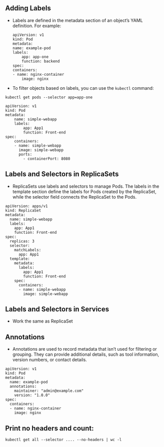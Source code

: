 ## Adding Labels

- Labels are defined in the metadata section of an object’s YAML definition. For example:

  ```
  apiVersion: v1
  kind: Pod
  metadata:
  name: example-pod
  labels:
      app: app-one
      function: backend
  spec:
  containers:
  - name: nginx-container
      image: nginx
  ```

- To filter objects based on labels, you can use the <code>kubectl</code> command:

```
kubectl get pods --selector app=app-one
```

```
apiVersion: v1
kind: Pod
metadata:
    name: simple-webapp
    labels:
        app: App1
        function: Front-end
spec:
    containers:
    - name: simple-webapp
      image: simple-webapp
      ports:
        - containerPort: 8080
```

## Labels and Selectors in ReplicaSets

- ReplicaSets use labels and selectors to manage Pods. The labels in the template section define the labels for Pods created by the ReplicaSet, while the selector field connects the ReplicaSet to the Pods.

```
apiVersion: apps/v1
kind: ReplicaSet
metadata:
  name: simple-webapp
  labels:
    app: App1
    function: Front-end
spec:
  replicas: 3
  selector:
    matchLabels:
      app: App1
  template:
    metadata:
      labels:
        app: App1
        function: Front-end
    spec:
      containers:
      - name: simple-webapp
        image: simple-webapp
```

## Labels and Selectors in Services

- Work the same as ReplicaSet

## Annotations

- Annotations are used to record metadata that isn’t used for filtering or grouping. They can provide additional details, such as tool information, version numbers, or contact details.

```
apiVersion: v1
kind: Pod
metadata:
  name: example-pod
  annotations:
    maintainer: "admin@example.com"
    version: "1.0.0"
spec:
  containers:
  - name: nginx-container
    image: nginx
```

## Print no headers and count:

```
kubectl get all --selector .... --no-headers | wc -l
```
